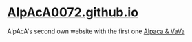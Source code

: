 # [AlpAcA0072.github.io](AlpAcA0072.github.io)
AlpAcA's second own website with the first one [Alpaca & VaVa](https://zyftuo.cn)
